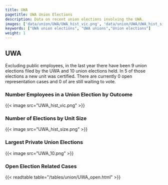 ```yaml
---
title: UWA
pagetitle: UWA Union Elections
description: Data on recent union elections involving the UWA.
images: ['data/union/UWA/UWA_hist_vic.png', 'data/union/UWA/UWA_hist_size.png', 'data/union/UWA/UWA_10.png']
keywords: ["UWA union elections", "UWA unions","Union elections"]
weight: 1
---
```

##  UWA

Excluding public employees, in the last year there have been 9 union elections filed by the UWA and 10 union elections held. In 5 of those elections a new unit was certified. There are currently 0 open representation cases and 0 of are still waiting to vote.

### Number Employees in a Union Election by Outcome
{{< image src="UWA_hist_vic.png" >}}

### Number of Elections by Unit Size
{{< image src="UWA_hist_size.png" >}}

### Largest Private Union Elections
{{< image src="UWA_10.png" >}}

### Open Election Related Cases
{{< readtable table="/tables/union/UWA_open.html" >}}

